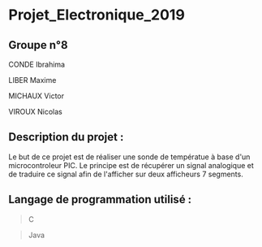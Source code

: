 # Projet_Electronique_2019

## Groupe n°8 

CONDE Ibrahima

LIBER Maxime

MICHAUX Victor

VIROUX Nicolas


## Description du projet :

Le but de ce projet est de réaliser une sonde de températue à base d'un microcontroleur PIC. Le principe est de récupérer un signal analogique et de traduire ce signal afin de l'afficher sur deux afficheurs 7 segments.


## Langage de programmation utilisé :

> C

> Java
